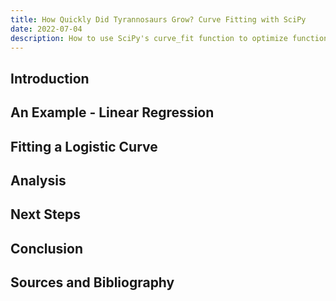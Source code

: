 ```yaml
---
title: How Quickly Did Tyrannosaurs Grow? Curve Fitting with SciPy
date: 2022-07-04
description: How to use SciPy's curve_fit function to optimize function parameters
---
```


## Introduction

## An Example - Linear Regression

## Fitting a Logistic Curve

## Analysis

## Next Steps

## Conclusion

## Sources and Bibliography
